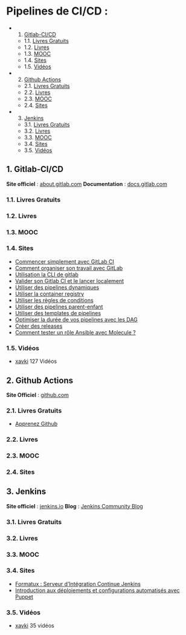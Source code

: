 # Pipelines de CI/CD :
<!-- vscode-markdown-toc -->
* 1. [Gitlab-CI/CD](#Gitlab-CICD)
	* 1.1. [Livres Gratuits](#LivresGratuits)
	* 1.2. [Livres](#Livres)
	* 1.3. [MOOC](#MOOC)
	* 1.4. [Sites](#Sites)
	* 1.5. [Vidéos](#Vidos)
* 2. [Github Actions](#GithubActions)
	* 2.1. [Livres Gratuits](#LivresGratuits-1)
	* 2.2. [Livres](#Livres-1)
	* 2.3. [MOOC](#MOOC-1)
	* 2.4. [Sites](#Sites-1)
* 3. [Jenkins](#Jenkins)
	* 3.1. [Livres Gratuits](#LivresGratuits-1)
	* 3.2. [Livres](#Livres-1)
	* 3.3. [MOOC](#MOOC-1)
	* 3.4. [Sites](#Sites-1)
	* 3.5. [Vidéos](#Vidos-1)

<!-- vscode-markdown-toc-config
	numbering=true
	autoSave=true
	/vscode-markdown-toc-config -->
<!-- /vscode-markdown-toc -->
##  1. <a name='Gitlab-CICD'></a>Gitlab-CI/CD

**Site officiel** : [about.gitlab.com](https://about.gitlab.com/fr-fr/)
**Documentation** : [docs.gitlab.com](https://docs.gitlab.com/)

###  1.1. <a name='LivresGratuits'></a>Livres Gratuits

###  1.2. <a name='Livres'></a>Livres

###  1.3. <a name='MOOC'></a>MOOC

###  1.4. <a name='Sites'></a>Sites

* [Commencer simplement avec GitLab CI](https://dev.to/jphi_baconnais/commencer-simplement-avec-gitlabci-53fa)
* [Comment organiser son travail avec GitLab](https://dev.to/zenika/comment-organiser-son-travail-avec-gitlab-42da)
* [Utilisation la CLI de gitlab](https://blog.stephane-robert.info/post/gitlab-cli/)
* [Valider son Gitlab CI et le lancer localement](https://blog.stephane-robert.info/post/gitlab-valider-ci-yml/)
* [Utiliser des pipelines dynamiques](https://blog.stephane-robert.info/post/gitlab-pipeline-dynamique/)
* [Utiliser la container registry](https://blog.stephane-robert.info/post/gitlab-container-docker-registry/)
* [Utiliser les règles de conditions](https://blog.stephane-robert.info/post/gitlab-rules/)
* [Utiliser des pipelines parent-enfant](https://blog.stephane-robert.info/post/gitlab-trigger/)
* [Utiliser des templates de pipelines](https://blog.stephane-robert.info/post/gitlab-template-ci/)
* [Optimiser la durée de vos pipelines avec les DAG](https://blog.stephane-robert.info/post/dag-needs-gitlab-ci/)
* [Créer des releases](https://blog.stephane-robert.info/post/gitlab-ci-release/)
* [Comment tester un rôle Ansible avec Molecule ?](https://connect.ed-diamond.com/linux-pratique/lp-128/comment-tester-un-role-ansible-avec-molecule)

###  1.5. <a name='Vidos'></a>Vidéos

* [xavki](https://xavki.blog/gitlab-tutorials-et-formation/) 127 Vidéos

##  2. <a name='GithubActions'></a>Github Actions

**Site Officiel** : [github.com](https://fr.github.com/)

###  2.1. <a name='LivresGratuits-1'></a>Livres Gratuits

* [Apprenez Github](https://riptutorial.com/Download/github-fr.pdf)

###  2.2. <a name='Livres-1'></a>Livres

###  2.3. <a name='MOOC-1'></a>MOOC

###  2.4. <a name='Sites-1'></a>Sites

##  3. <a name='Jenkins'></a>Jenkins

**Site officiel** : [jenkins.io](https://www.jenkins.io/)
**Blog** : [Jenkins Community Blog](https://www.jenkins.io/node/)

###  3.1. <a name='LivresGratuits-1'></a>Livres Gratuits

###  3.2. <a name='Livres-1'></a>Livres

###  3.3. <a name='MOOC-1'></a>MOOC

###  3.4. <a name='Sites-1'></a>Sites

* [Formatux : Serveur d’Intégration Continue Jenkins](https://www.formatux.fr/formatux-devops/module-040-jenkins/index.html)
* [Introduction aux déploiements et configurations automatisés avec Puppet](https://connect.ed-diamond.com/Linux-Pratique/lp-115/introduction-aux-deploiements-et-configurations-automatises-avec-puppet)

###  3.5. <a name='Vidos-1'></a>Vidéos

* [xavki](https://www.youtube.com/playlist?list=PLn6POgpklwWr19VXuoVgIr32HCu0MGNt9)
  35 vidéos
